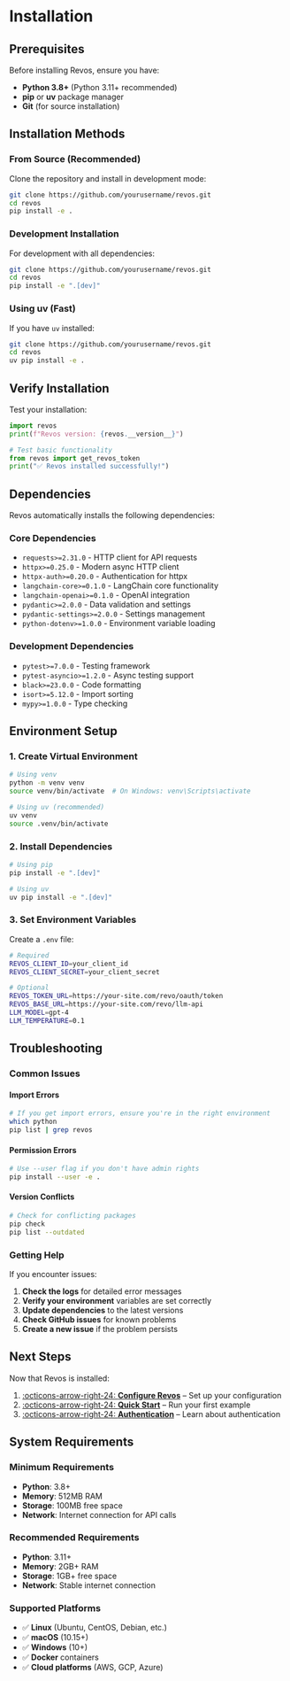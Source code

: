 # Installation

## Prerequisites

Before installing Revos, ensure you have:

- **Python 3.8+** (Python 3.11+ recommended)
- **pip** or **uv** package manager
- **Git** (for source installation)

## Installation Methods

### From Source (Recommended)

Clone the repository and install in development mode:

```bash
git clone https://github.com/yourusername/revos.git
cd revos
pip install -e .
```

### Development Installation

For development with all dependencies:

```bash
git clone https://github.com/yourusername/revos.git
cd revos
pip install -e ".[dev]"
```

### Using uv (Fast)

If you have `uv` installed:

```bash
git clone https://github.com/yourusername/revos.git
cd revos
uv pip install -e .
```

## Verify Installation

Test your installation:

```python
import revos
print(f"Revos version: {revos.__version__}")

# Test basic functionality
from revos import get_revos_token
print("✅ Revos installed successfully!")
```

## Dependencies

Revos automatically installs the following dependencies:

### Core Dependencies
- `requests>=2.31.0` - HTTP client for API requests
- `httpx>=0.25.0` - Modern async HTTP client
- `httpx-auth>=0.20.0` - Authentication for httpx
- `langchain-core>=0.1.0` - LangChain core functionality
- `langchain-openai>=0.1.0` - OpenAI integration
- `pydantic>=2.0.0` - Data validation and settings
- `pydantic-settings>=2.0.0` - Settings management
- `python-dotenv>=1.0.0` - Environment variable loading

### Development Dependencies
- `pytest>=7.0.0` - Testing framework
- `pytest-asyncio>=1.2.0` - Async testing support
- `black>=23.0.0` - Code formatting
- `isort>=5.12.0` - Import sorting
- `mypy>=1.0.0` - Type checking

## Environment Setup

### 1. Create Virtual Environment

```bash
# Using venv
python -m venv venv
source venv/bin/activate  # On Windows: venv\Scripts\activate

# Using uv (recommended)
uv venv
source .venv/bin/activate
```

### 2. Install Dependencies

```bash
# Using pip
pip install -e ".[dev]"

# Using uv
uv pip install -e ".[dev]"
```

### 3. Set Environment Variables

Create a `.env` file:

```bash
# Required
REVOS_CLIENT_ID=your_client_id
REVOS_CLIENT_SECRET=your_client_secret

# Optional
REVOS_TOKEN_URL=https://your-site.com/revo/oauth/token
REVOS_BASE_URL=https://your-site.com/revo/llm-api
LLM_MODEL=gpt-4
LLM_TEMPERATURE=0.1
```

## Troubleshooting

### Common Issues

#### Import Errors
```bash
# If you get import errors, ensure you're in the right environment
which python
pip list | grep revos
```

#### Permission Errors
```bash
# Use --user flag if you don't have admin rights
pip install --user -e .
```

#### Version Conflicts
```bash
# Check for conflicting packages
pip check
pip list --outdated
```

### Getting Help

If you encounter issues:

1. **Check the logs** for detailed error messages
2. **Verify your environment** variables are set correctly
3. **Update dependencies** to the latest versions
4. **Check GitHub issues** for known problems
5. **Create a new issue** if the problem persists

## Next Steps

Now that Revos is installed:

1. [:octicons-arrow-right-24: **Configure Revos**](configuration.md) – Set up your configuration
2. [:octicons-arrow-right-24: **Quick Start**](quick-start.md) – Run your first example
3. [:octicons-arrow-right-24: **Authentication**](../user-guide/authentication.md) – Learn about authentication

## System Requirements

### Minimum Requirements
- **Python**: 3.8+
- **Memory**: 512MB RAM
- **Storage**: 100MB free space
- **Network**: Internet connection for API calls

### Recommended Requirements
- **Python**: 3.11+
- **Memory**: 2GB+ RAM
- **Storage**: 1GB+ free space
- **Network**: Stable internet connection

### Supported Platforms
- ✅ **Linux** (Ubuntu, CentOS, Debian, etc.)
- ✅ **macOS** (10.15+)
- ✅ **Windows** (10+)
- ✅ **Docker** containers
- ✅ **Cloud platforms** (AWS, GCP, Azure)
